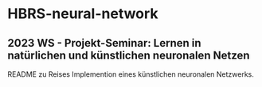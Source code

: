 # HBRS-neural-network
<h2>2023 WS - Projekt-Seminar: Lernen in natürlichen und künstlichen neuronalen Netzen</h2>

README zu Reises Implemention eines künstlichen neuronalen Netzwerks.
